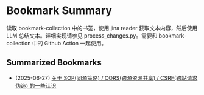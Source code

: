 # Bookmark Summary 
读取 bookmark-collection 中的书签，使用 jina reader 获取文本内容，然后使用 LLM 总结文本。详细实现请参见 process_changes.py。需要和 bookmark-collection 中的 Github Action 一起使用。
    
## Summarized Bookmarks
- (2025-06-27) [关于 SOP(同源策略) / CORS(跨源资源共享) / CSRF(跨站请求伪造) 的一些认识](202506/2025-06-27-%E5%85%B3%E4%BA%8E-sop%28%E5%90%8C%E6%BA%90%E7%AD%96%E7%95%A5%29-cors%28%E8%B7%A8%E6%BA%90%E8%B5%84%E6%BA%90%E5%85%B1%E4%BA%AB%29-csrf%28%E8%B7%A8%E7%AB%99%E8%AF%B7%E6%B1%82%E4%BC%AA%E9%80%A0%29-%E7%9A%84%E4%B8%80%E4%BA%9B%E8%AE%A4%E8%AF%86.md)
